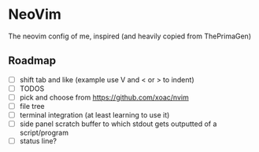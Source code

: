 # NeoVim
The neovim config of me, inspired (and heavily copied from ThePrimaGen)

## Roadmap
- [ ] shift tab and like (example use V and < or > to indent)
- [ ] TODOS
- [ ] pick and choose from https://github.com/xoac/nvim
- [ ] file tree
- [ ] terminal integration (at least learning to use it)
- [ ] side panel scratch buffer to which stdout gets outputted of a script/program
- [ ] status line?
